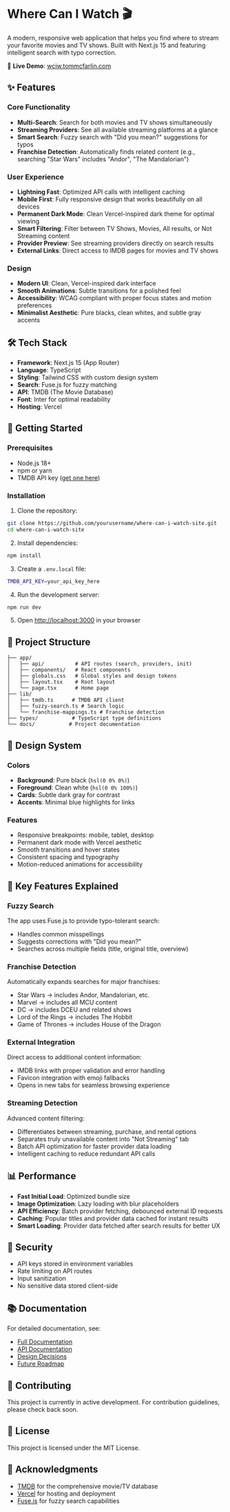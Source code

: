# Where Can I Watch 🎬

A modern, responsive web application that helps you find where to stream your favorite movies and TV shows. Built with Next.js 15 and featuring intelligent search with typo correction.

🔗 **Live Demo**: [wciw.tommcfarlin.com](https://wciw.tommcfarlin.com)

## ✨ Features

### Core Functionality
- **Multi-Search**: Search for both movies and TV shows simultaneously
- **Streaming Providers**: See all available streaming platforms at a glance
- **Smart Search**: Fuzzy search with "Did you mean?" suggestions for typos
- **Franchise Detection**: Automatically finds related content (e.g., searching "Star Wars" includes "Andor", "The Mandalorian")

### User Experience
- **Lightning Fast**: Optimized API calls with intelligent caching
- **Mobile First**: Fully responsive design that works beautifully on all devices
- **Permanent Dark Mode**: Clean Vercel-inspired dark theme for optimal viewing
- **Smart Filtering**: Filter between TV Shows, Movies, All results, or Not Streaming content
- **Provider Preview**: See streaming providers directly on search results
- **External Links**: Direct access to IMDB pages for movies and TV shows

### Design
- **Modern UI**: Clean, Vercel-inspired dark interface
- **Smooth Animations**: Subtle transitions for a polished feel
- **Accessibility**: WCAG compliant with proper focus states and motion preferences
- **Minimalist Aesthetic**: Pure blacks, clean whites, and subtle gray accents

## 🛠 Tech Stack

- **Framework**: Next.js 15 (App Router)
- **Language**: TypeScript
- **Styling**: Tailwind CSS with custom design system
- **Search**: Fuse.js for fuzzy matching
- **API**: TMDB (The Movie Database)
- **Font**: Inter for optimal readability
- **Hosting**: Vercel

## 🚀 Getting Started

### Prerequisites
- Node.js 18+
- npm or yarn
- TMDB API key ([get one here](https://www.themoviedb.org/settings/api))

### Installation

1. Clone the repository:
```bash
git clone https://github.com/yourusername/where-can-i-watch-site.git
cd where-can-i-watch-site
```

2. Install dependencies:
```bash
npm install
```

3. Create a `.env.local` file:
```bash
TMDB_API_KEY=your_api_key_here
```

4. Run the development server:
```bash
npm run dev
```

5. Open [http://localhost:3000](http://localhost:3000) in your browser

## 📁 Project Structure

```
├── app/
│   ├── api/          # API routes (search, providers, init)
│   ├── components/   # React components
│   ├── globals.css   # Global styles and design tokens
│   ├── layout.tsx    # Root layout
│   └── page.tsx      # Home page
├── lib/
│   ├── tmdb.ts      # TMDB API client
│   ├── fuzzy-search.ts # Search logic
│   └── franchise-mappings.ts # Franchise detection
├── types/           # TypeScript type definitions
└── docs/           # Project documentation
```

## 🎨 Design System

### Colors
- **Background**: Pure black (`hsl(0 0% 0%)`)
- **Foreground**: Clean white (`hsl(0 0% 100%)`)
- **Cards**: Subtle dark gray for contrast
- **Accents**: Minimal blue highlights for links

### Features
- Responsive breakpoints: mobile, tablet, desktop
- Permanent dark mode with Vercel aesthetic
- Smooth transitions and hover states
- Consistent spacing and typography
- Motion-reduced animations for accessibility

## 🧪 Key Features Explained

### Fuzzy Search
The app uses Fuse.js to provide typo-tolerant search:
- Handles common misspellings
- Suggests corrections with "Did you mean?"
- Searches across multiple fields (title, original title, overview)

### Franchise Detection
Automatically expands searches for major franchises:
- Star Wars → includes Andor, Mandalorian, etc.
- Marvel → includes all MCU content
- DC → includes DCEU and related shows
- Lord of the Rings → includes The Hobbit
- Game of Thrones → includes House of the Dragon

### External Integration
Direct access to additional content information:
- IMDB links with proper validation and error handling
- Favicon integration with emoji fallbacks
- Opens in new tabs for seamless browsing experience

### Streaming Detection
Advanced content filtering:
- Differentiates between streaming, purchase, and rental options
- Separates truly unavailable content into "Not Streaming" tab
- Batch API optimization for faster provider data loading
- Intelligent caching to reduce redundant API calls

## 📊 Performance

- **Fast Initial Load**: Optimized bundle size
- **Image Optimization**: Lazy loading with blur placeholders
- **API Efficiency**: Batch provider fetching, debounced external ID requests
- **Caching**: Popular titles and provider data cached for instant results
- **Smart Loading**: Provider data fetched after search results for better UX

## 🔐 Security

- API keys stored in environment variables
- Rate limiting on API routes
- Input sanitization
- No sensitive data stored client-side

## 📚 Documentation

For detailed documentation, see:
- [Full Documentation](docs/README.md)
- [API Documentation](docs/internal/API_FINDINGS.md)
- [Design Decisions](docs/internal/DECISIONS.md)
- [Future Roadmap](docs/internal/FUTURE_SCOPE.md)

## 🤝 Contributing

This project is currently in active development. For contribution guidelines, please check back soon.

## 📄 License

This project is licensed under the MIT License.

## 🙏 Acknowledgments

- [TMDB](https://www.themoviedb.org/) for the comprehensive movie/TV database
- [Vercel](https://vercel.com/) for hosting and deployment
- [Fuse.js](https://fusejs.io/) for fuzzy search capabilities
